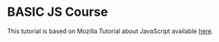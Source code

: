 # BASIC JS Course
This tutorial is based on Mozilla Tutorial about JavaScript available [here](https://developer.mozilla.org/pt-BR/docs/Learn/Getting_started_with_the_web/JavaScript_basics">).